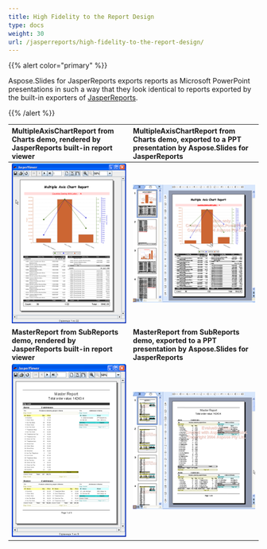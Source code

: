 ```yaml
---
title: High Fidelity to the Report Design
type: docs
weight: 30
url: /jasperreports/high-fidelity-to-the-report-design/
---
```


{{% alert color="primary" %}} 

Aspose.Slides for JasperReports exports reports as Microsoft PowerPoint presentations in such a way that they look identical to reports exported by the built-in exporters of [JasperReports](http://jasperforge.org/sf/projects/jasperreports). 

{{% /alert %}} 

|**MultipleAxisChartReport from Charts demo, rendered by JasperReports built-in report viewer** |**MultipleAxisChartReport from Charts demo, exported to a PPT presentation by Aspose.Slides for JasperReports** |
| :- | :- |
|![todo:image_alt_text](high-fidelity-to-the-report-design_1.png)|![todo:image_alt_text](high-fidelity-to-the-report-design_2.png)|
|**MasterReport from SubReports demo, rendered by JasperReports built-in report viewer** |**MasterReport from SubReports demo, exported to a PPT presentation by Aspose.Slides for JasperReports** |
|![todo:image_alt_text](high-fidelity-to-the-report-design_3.png)|![todo:image_alt_text](high-fidelity-to-the-report-design_4.png)|

